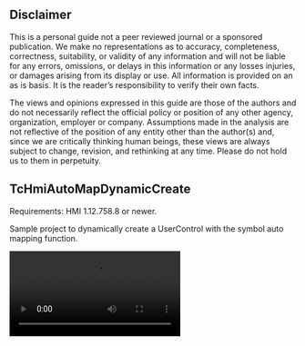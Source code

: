 ## Disclaimer
This is a personal guide not a peer reviewed journal or a sponsored publication. We make
no representations as to accuracy, completeness, correctness, suitability, or validity of any
information and will not be liable for any errors, omissions, or delays in this information or any
losses injuries, or damages arising from its display or use. All information is provided on an as
is basis. It is the reader’s responsibility to verify their own facts.

The views and opinions expressed in this guide are those of the authors and do not
necessarily reflect the official policy or position of any other agency, organization, employer or
company. Assumptions made in the analysis are not reflective of the position of any entity
other than the author(s) and, since we are critically thinking human beings, these views are
always subject to change, revision, and rethinking at any time. Please do not hold us to them
in perpetuity.

## TcHmiAutoMapDynamicCreate

Requirements: HMI 1.12.758.8 or newer.

Sample project to dynamically create a UserControl with the symbol auto mapping function. 

![enter image description here](https://user-images.githubusercontent.com/75740551/216348377-00a8c208-40a6-462a-9b6c-9f220ee2d69f.mp4)
